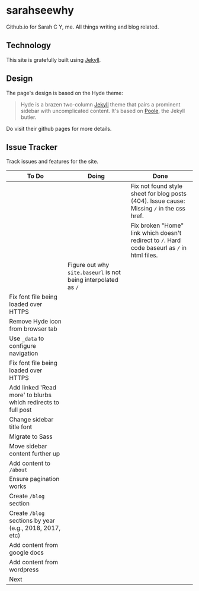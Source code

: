 # sarahseewhy

Github.io for Sarah C Y, me. All things writing and blog related.

## Technology 
This site is gratefully built using [Jekyll](https://jekyllrb.com/docs/github-pages/). 

## Design
The page's design is based on the Hyde theme:

> Hyde is a brazen two-column [Jekyll](http://jekyllrb.com) theme that pairs a prominent sidebar with uncomplicated content. It's based on [Poole](http://getpoole.com), the Jekyll butler.

Do visit their github pages for more details.

## Issue Tracker

Track issues and features for the site.

| To Do | Doing | Done|
|-------|-------|-----|
|  | | Fix not found style sheet for blog posts (404). Issue cause: Missing `/` in the css href. |
|  | | Fix broken "Home" link which doesn't redirect to `/`. Hard code baseurl as `/` in html files. |
|  | Figure out why `site.baseurl` is not being interpolated as `/` | |
| Fix font file being loaded over HTTPS | | |
| Remove Hyde icon from browser tab  | | |
| Use `_data` to configure navigation  | | |
| Fix font file being loaded over HTTPS  | | |
| Add linked 'Read more' to blurbs which redirects to full post | | |
| Change sidebar title font  | | |
| Migrate to Sass  | | |
| Move sidebar content further up  | | |
| Add content to `/about`  | | |
| Ensure pagination works  | | |
| Create `/blog` section | | |
| Create `/blog` sections by year (e.g., 2018, 2017, etc) | | |
| Add content from google docs | | |
| Add content from wordpress | | |
| Next | | |
